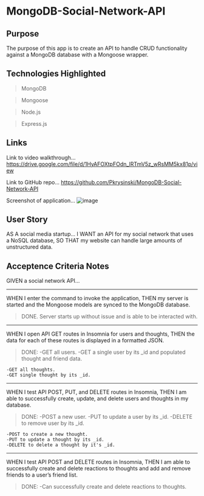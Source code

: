 # MongoDB-Social-Network-API

## Purpose
The purpose of this app is to create an API to handle CRUD functionality against a MongoDB database with a Mongoose wrapper.


## Technologies Highlighted
>MongoDB

>Mongoose

>Node.js

>Express.js

## Links

Link to video walkthrough...
https://drive.google.com/file/d/1HyAFOXtpFOdn_lRTmV5z_wRsMM5kx81p/view

Link to GitHub repo...
https://github.com/Pkrysinski/MongoDB-Social-Network-API

Screenshot of application...
![image](https://user-images.githubusercontent.com/25781123/228038899-cc81fb54-f5c6-4be9-983f-64d9aa92df51.png)


## User Story

AS A social media startup...
I WANT an API for my social network that uses a NoSQL database,
SO THAT my website can handle large amounts of unstructured data.


## Acceptence Criteria Notes

GIVEN a social network API...

- - - - -
WHEN I enter the command to invoke the application,
THEN my server is started and the Mongoose models are synced to the MongoDB database.
>DONE.  Server starts up without issue and is able to be interacted with.

- - - - -
WHEN I open API GET routes in Insomnia for users and thoughts,
THEN the data for each of these routes is displayed in a formatted JSON.
>DONE:
    -GET all users.
    -GET a single user by its _id and populated thought and friend data.

    -GET all thoughts.
    -GET single thought by its _id.

- - - - -
WHEN I test API POST, PUT, and DELETE routes in Insomnia,
THEN I am able to successfully create, update, and delete users and thoughts in my database.
>DONE:
    -POST a new user.
    -PUT to update a user by its _id.
    -DELETE to remove user by its _id.

    -POST to create a new thought.
    -PUT to update a thought by its _id.
    -DELETE to delete a thought by it's _id.

- - - - -
WHEN I test API POST and DELETE routes in Insomnia,
THEN I am able to successfully create and delete reactions to thoughts and add and remove friends to a user’s friend list.
>DONE:
    -Can successfully create and delete reactions to thoughts.
